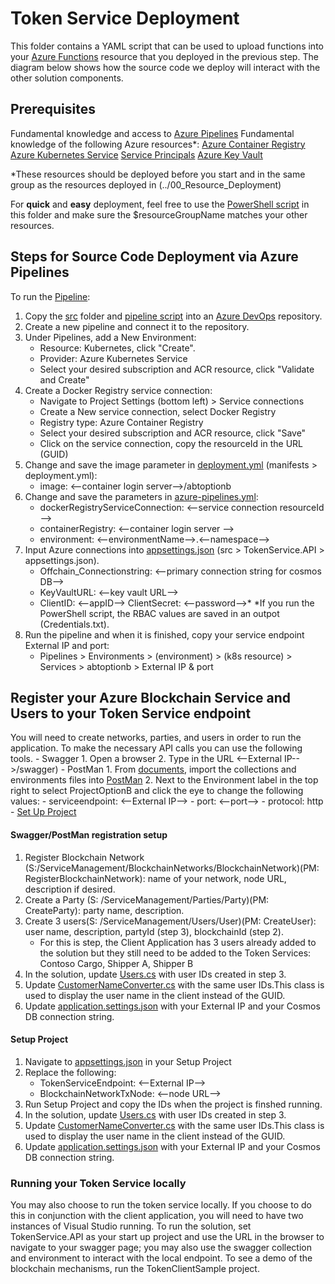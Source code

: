 # Token Service Deployment

This folder contains a YAML script that can be used to upload functions into your [Azure Functions](https://azure.microsoft.com/en-us/services/functions/) resource that you deployed in the previous step. The diagram below shows how the source code we deploy will interact with the other solution components.

 
## Prerequisites
Fundamental knowledge and access to [Azure Pipelines](https://azure.microsoft.com/en-us/services/devops/pipelines/)
Fundamental knowledge of the following Azure resources*:
[Azure Container Registry](https://azure.microsoft.com/en-us/services/container-registry/)
[Azure Kubernetes Service](https://azure.microsoft.com/en-us/services/kubernetes-service/)
[Service Principals](https://docs.microsoft.com/en-us/azure/active-directory/develop/app-objects-and-service-principals)
[Azure Key Vault](https://azure.microsoft.com/en-us/services/key-vault/)

*These resources should be deployed before you start and in the same group as the resources deployed in (../00_Resource_Deployment)

For **quick** and **easy** deployment, feel free to use the [PowerShell script](./tokenserviceresources.ps1) in this folder and make sure the $resourceGroupName matches your other resources.

## Steps for Source Code Deployment via Azure Pipelines

To run the [Pipeline](./azure-pipelines.yml):


1. Copy the [src](./src) folder and [pipeline script](./azure-pipelines.yml) into an [Azure DevOps](https://azure.microsoft.com/en-us/services/devops/) repository.
2. Create a new pipeline and connect it to the repository.
3. Under Pipelines, add a New Environment:
    - Resource: Kubernetes, click "Create".
    - Provider: Azure Kubernetes Service
    - Select your desired subscription and ACR resource, click "Validate and Create"
4. Create a Docker Registry service connection:
    - Navigate to Project Settings (bottom left) > Service connections
    - Create a New service connection, select Docker Registry
    - Registry type: Azure Container Registry
    - Select your desired subscription and ACR resource, click "Save"
    - Click on the service connection, copy the resourceId in the URL (GUID)
5. Change and save the image parameter in [deployment.yml](./deployment.yml) (manifests > deployment.yml):
    - image: <--container login server-->/abtoptionb
6. Change and save the parameters in [azure-pipelines.yml](./azure-pipelines.yml):
    - dockerRegistryServiceConnection: <--service connection resourceId -->
    - containerRegistry: <--container login server -->
    - environment: <--environmentName-->.<--namespace-->
7. Input Azure connections into [appsettings.json](./src/Microsoft.TokenService.API/appsettings.json) (src > TokenService.API > appsettings.json).
    - Offchain_Connectionstring: <--primary connection string for cosmos DB-->
    - KeyVaultURL: <--key vault URL-->
    - ClientID: <--appID--> ClientSecret: <--password-->*
    *If you run the PowerShell script, the RBAC values are saved in an outpot (Credentials.txt).
8. Run the pipeline and when it is finished, copy your service endpoint External IP and port:
    - Pipelines > Environments > (environment) > (k8s resource) > Services > abtoptionb > External IP & port

## Register your Azure Blockchain Service and Users to your Token Service endpoint

You will need to create networks, parties, and users in order to run the application. To make the necessary API calls you can use the following tools.
    - Swagger
        1. Open a browser
        2. Type in the URL <--External IP-->/swagger)
    - PostMan
        1. From [documents](./documents), import the collections and environments files into [PostMan](https://www.postman.com/)
        2. Next to the Environment label in the top right to select ProjectOptionB and click the eye to change the following values:
            - serviceendpoint: <--External IP-->
            - port: <--port-->
            - protocol: http
     - [Set Up Project](../01_Source_Code_Deployment/src/ContosoCargo.DigitalDocument.Setup)

#### Swagger/PostMan registration setup
1. Register Blockchain Network (S:/ServiceManagement/BlockchainNetworks/BlockchainNetwork)(PM: RegisterBlockchainNetwork): name of your network, node URL, description if desired.
2. Create a Party (S: /ServiceManagement/Parties/Party)(PM: CreateParty): party name, description.
3. Create 3 users(S: /ServiceManagement/Users/User)(PM: CreateUser): user name, description, partyId (step 3), blockchainId (step 2).
    - For this is step, the Client Application has 3 users already added to the solution but they still need to be added to the Token Services: Contoso Cargo, Shipper A, Shipper B
4. In the solution, update [Users.cs](../01_Source_Code_Deployment/src/ContosoCargo.DigitalDocument.Application.WindowsClient/Entities/Users.cs) with user IDs created in step 3.
5. Update [CustomerNameConverter.cs](../01_Source_Code_Deployment/src/ContosoCargo.DigitalDocument.Application.WindowsClient/FieldConverter/CustomerNameConverter.cs) with the same user IDs.This class is used to display the user name in the client instead of the GUID.
6. Update [application.settings.json](../01_Source_Code_Deployment/src/ContosoCargo.DigitalDocument.TokenService.Host/application.settings.json) with your External IP and your Cosmos DB connection string.

#### Setup Project
1. Navigate to [appsettings.json](../01_Source_Code_Deploymentsrc/ContosoCargo.DigitalDocument.Setup/appsettings.json) in your Setup Project
2. Replace the following:
    - TokenServiceEndpoint: <--External IP-->
    - BlockchainNetworkTxNode: <--node URL-->
3. Run Setup Project and copy the IDs when the project is finshed running.
4. In the solution, update [Users.cs](../01_Source_Code_Deployment/src/ContosoCargo.DigitalDocument.Application.WindowsClient/Entities/Users.cs) with user IDs created in step 3.
5. Update [CustomerNameConverter.cs](../01_Source_Code_Deployment/src/ContosoCargo.DigitalDocument.Application.WindowsClient/FieldConverter/CustomerNameConverter.cs) with the same user IDs.This class is used to display the user name in the client instead of the GUID.
6. Update [application.settings.json](../01_Source_Code_Deployment/src/ContosoCargo.DigitalDocument.TokenService.Host/application.settings.json) with your External IP and your Cosmos DB connection string.

### Running your Token Service locally

You may also choose to run the token service locally. If you choose to do this in conjunction with the client application, you will need to have two instances of Visual Studio running. To run the solution, set TokenService.API as your start up project and use the URL in the browser to navigate to your swagger page; you may also use the swagger collection and environment to interact with the local endpoint. To see a demo of the blockchain mechanisms, run the TokenClientSample project.